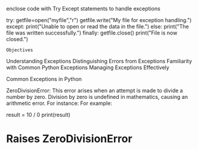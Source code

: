 enclose code with Try Except statements to handle exceptions

try:
    getfile=open("myfile","r")
    getfile.write("My file for exception handling.")
except:
    print("Unable to open or read the data in the file.")
else:
    print("The file was written successfully.")
finally:
    getfile.close()
    print("File is now closed.")


    Objectives
Understanding Exceptions
Distinguishing Errors from Exceptions
Familiarity with Common Python Exceptions
Managing Exceptions Effectively

Common Exceptions in Python

ZeroDivisionError: This error arises when an attempt is made to divide a number by zero. Division by zero is undefined in mathematics, causing an arithmetic error. For instance:
For example:

result = 10 / 0 
print(result)
# Raises ZeroDivisionError

